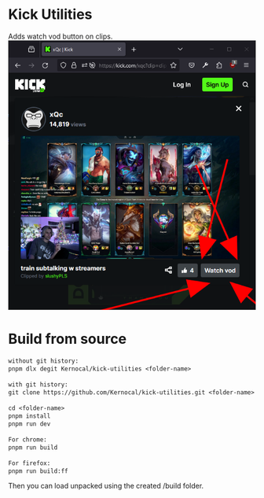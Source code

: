 # Kick Utilities
Adds watch vod button on clips.
![extension image](demo.png "Kick Utilities")


# Build from source
```
without git history:
pnpm dlx degit Kernocal/kick-utilities <folder-name>

with git history:
git clone https://github.com/Kernocal/kick-utilities.git <folder-name>

cd <folder-name>
pnpm install
pnpm run dev

For chrome:
pnpm run build

For firefox:
pnpm run build:ff
```

Then you can load unpacked using the created /build folder.